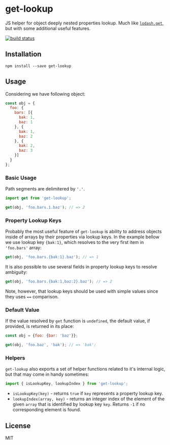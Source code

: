 get-lookup
==========

JS helper for object deeply nested properties lookup. Much like
[`lodash.get`](https://www.npmjs.com/package/lodash.get), but with some
additional useful features.

[![build status](https://img.shields.io/travis/akuzko/get-lookup/master.svg?style=flat-square)](https://travis-ci.org/akuzko/get-lookup)

## Installation

```
npm install --save get-lookup
```

## Usage

Considering we have following object:

```js
const obj = {
  foo: {
    bars: [{
      bak: 1,
      baz: 1
    }, {
      bak: 1,
      baz: 2
    }, {
      bak: 2,
      baz: 3
    }]
  }
};
```

### Basic Usage

Path segments are delimitered by `'.'`.

```js
import get from 'get-lookup';

get(obj, 'foo.bars.1.baz'); // => 2
```

### Property Lookup Keys

Probably the most useful feature of `get-lookup` is ability to address objects
inside of arrays by their properties via lookup keys. In the example bellow we
use lookup key `{bak:1}`, which resolves to the very first item in `'foo.bars'`
array:

```js
get(obj, 'foo.bars.{bak:1}.baz'); // => 1
```

It is also possible to use several fields in property lookup keys to resolve
ambiguity:

```js
get(obj, 'foo.bars.{bak:1,baz:2}.baz'); // => 2
```

Note, however, that lookup keys should be used with simple values since they
uses `==` comparison.

### Default Value

If the value resolved by `get` function is `undefined`, the default value, if
provided, is returned in its place:

```js
const obj = {foo: {bar: 'baz'}};

get(obj, 'foo.baz', 'bak'); // => 'bak';
```

### Helpers

`get-lookup` also exports a set of helper functions related to it's internal
logic, but that may come in handy sometimes:

```js
import { isLookupKey, lookupIndex } from 'get-lookup';
```

- `isLookupKey(key)` - returns `true` if `key` represents a property lookup key.
- `lookupIndex(array, key)` - returns an integer index of the element of the
  given `array` that is identified by lookup key `key`. Returns `-1` if no
  corresponding element is found.

## License

MIT
